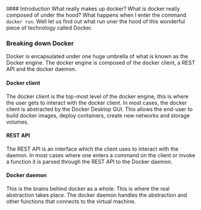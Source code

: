 ll### Introduction
What really makes up docker? What is docker really composed of under the hood? What happens when I enter the command `docker run`. Well let us find out what run uner the hood of this wonderful piece of technology called Docker.
### Breaking down Docker
Docker is encapsulated under one huge umbrella of what is known as the Docker engine. The docker engine is composed of the docker client, a REST API and the docker daemon.
#### Docker client
The docker client is the top-most level of the docker engine, this is where the user gets to interact with the docker client. In most cases, the docker client is abstracted by the Docker Desktop GUI. This allows the end-user to build docker images, deploy containers, create new networks and storage volumes. 
#### REST API
The REST API is an interface which the client uses to interact with the daemon. In most cases where one enters a command on the client or invoke a function it is parsed through the REST API to the Docker daemon.
#### Docker daemon
This is the brains behind docker as a whole. This is where the real abstraction takes place. The docker daemon handles the abstraction and other functions that connects to the virtual machine. 